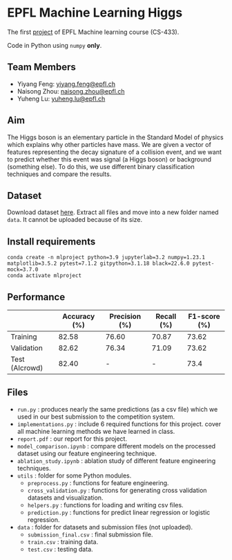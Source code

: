 # EPFL Machine Learning Higgs

The first [project](https://github.com/epfml/ML_course/blob/master/projects/project1/project1_description.pdf) of EPFL Machine learning course (CS-433).

Code in Python using `numpy` **only**.

## Team Members

- Yiyang Feng: yiyang.feng@epfl.ch
- Naisong Zhou: naisong.zhou@epfl.ch
- Yuheng Lu: yuheng.lu@epfl.ch

## Aim
The Higgs boson is an elementary particle in the Standard Model of physics which explains why other particles have mass. We are given a vector of features representing the decay signature of a collision event, and we want to predict whether this event was signal (a Higgs boson) or background (something else). To do this, we use different binary classification techniques and compare the results.

## Dataset
Download dataset [here](https://www.aicrowd.com/challenges/epfl-machine-learning-higgs/dataset_files). Extract all files and move into a new folder named `data`. It cannot be uploaded because of its size.

## Install requirements

```shell
conda create -n mlproject python=3.9 jupyterlab=3.2 numpy=1.23.1 matplotlib=3.5.2 pytest=7.1.2 gitpython=3.1.18 black=22.6.0 pytest-mock=3.7.0
conda activate mlproject
```

## Performance

|               | Accuracy (%) | Precision (%) | Recall (%) | F1-score (%) |
| ------------- | ------------ | ------------- | ---------- | ------------ |
| Training      | 82.58        | 76.60         | 70.87      | 73.62        |
| Validation    | 82.62        | 76.34         | 71.09      | 73.62        |
| Test (AIcrowd) | 82.40        | -             | -          | 73.4         |

## Files
- `run.py` : produces nearly the same predictions (as a csv file) which we used in our best submission to the competition system.
- `implementations.py` : include 6 required functions for this project. cover all machine learning methods we have learned in class.
- `report.pdf` : our report for this project.
- `model_comparison.ipynb` : compare different models on the processed dataset using our feature engineering technique.
- `ablation_study.ipynb` : ablation study of different feature engineering techniques.
- `utils` : folder for some Python modules.
  - `preprocess.py` : functions for feature engineering.
  - `cross_validation.py` : functions for generating cross validation datasets and visualization.
  - `helpers.py` : functions for loading and writing csv files.
  - `prediction.py` : functions for predict linear regression or logistic regression.
- `data` : folder for datasets and submission files (not uploaded).
  - `submission_final.csv` : final submission file.
  - `train.csv` : training data.
  - `test.csv` : testing data.
